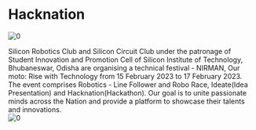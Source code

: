# Hacknation

![0](https://user-images.githubusercontent.com/124427631/218811447-79258e19-22c8-4743-8113-98d37cc86518.png)

Silicon Robotics Club and Silicon Circuit Club under the patronage of Student Innovation and Promotion Cell of Silicon Institute of Technology, Bhubaneswar, Odisha are organising a technical festival - NIRMAN, Our moto: Rise with Technology  from 15 February 2023 to 17 February 2023. The event comprises Robotics - Line Follower and Robo Race, Ideate(Idea Presentation) and Hacknation(Hackathon). Our goal is to unite passionate minds across the Nation and provide a platform to showcase their talents and innovations.<br>
![0](https://user-images.githubusercontent.com/124427631/218811794-cbee7078-16c5-4313-9ae4-b06e1f8a8ef3.png)
